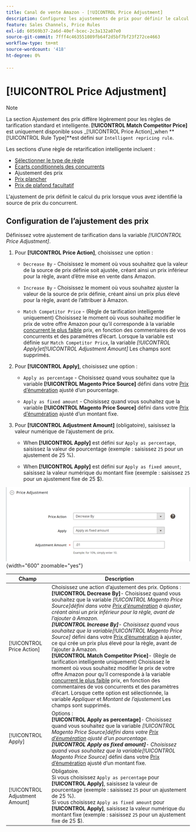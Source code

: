 ```yaml
---
title: Canal de vente Amazon - [!UICONTROL Price Adjustment]
description: Configurez les ajustements de prix pour définir le calcul des prix lorsque vous avez identifié la source de prix du concurrent Amazon.
feature: Sales Channels, Price Rules
exl-id: 60569b37-2a6d-40ef-bcec-2c3a132a07e0
source-git-commit: 7fff4c463551089fb64f2d5bf7bf23f272ce4663
workflow-type: tm+mt
source-wordcount: '418'
ht-degree: 0%

---
```


# [!UICONTROL Price Adjustment]

>[!NOTE]
>
>La section Ajustement des prix diffère légèrement pour les règles de tarification standard et intelligente. **[!UICONTROL Match Competitor Price]** est uniquement disponible sous _[!UICONTROL Price Action]_when **[!UICONTROL Rule Type]**est défini sur `Intelligent repricing rule`.

Les sections d’une règle de retarification intelligente incluent :

- [Sélectionner le type de règle](./intelligent-repricing-rules.md)
- [Écarts conditionnels des concurrents](./competitor-conditional-variances.md)
- Ajustement des prix
- [Prix plancher](./floor-price.md)
- [Prix de plafond facultatif](./optional-ceiling-price.md)

L&#39;ajustement de prix définit le calcul du prix lorsque vous avez identifié la source de prix du concurrent.

## Configuration de l’ajustement des prix

Définissez votre ajustement de tarification dans la variable _[!UICONTROL Price Adjustment]_.

1. Pour **[!UICONTROL Price Action]**, choisissez une option :

   - `Decrease By` - Choisissez le moment où vous souhaitez que la valeur de la source de prix définie soit ajustée, créant ainsi un prix inférieur pour la règle, avant d’être mise en vente dans Amazon.

   - `Increase By` - Choisissez le moment où vous souhaitez ajuster la valeur de la source de prix définie, créant ainsi un prix plus élevé pour la règle, avant de l’attribuer à Amazon.

   - `Match Competitor Price` - (Règle de tarification intelligente uniquement) Choisissez le moment où vous souhaitez modifier le prix de votre offre Amazon pour qu’il corresponde à la variable [concurrent le plus faible](./lowest-competitor-pricing.md) prix, en fonction des commentaires de vos concurrents et des paramètres d’écart. Lorsque la variable est définie sur `Match Competitor Price`, la variable _[!UICONTROL Apply]_et_[!UICONTROL Adjustment Amount]_ Les champs sont supprimés.

1. Pour **[!UICONTROL Apply]**, choisissez une option :

   - `Apply as percentage` - Choisissez quand vous souhaitez que la variable **[!UICONTROL Magento Price Source]** défini dans votre [Prix d’énumération](./listing-price.md) ajusté d’un pourcentage.

   - `Apply as fixed amount` - Choisissez quand vous souhaitez que la variable **[!UICONTROL Magento Price Source]** défini dans votre [Prix d’énumération](./listing-price.md) ajusté d’un montant fixe.

1. Pour **[!UICONTROL Adjustment Amount]** (obligatoire), saisissez la valeur numérique de l’ajustement de prix.

   - When **[!UICONTROL Apply]** est défini sur `Apply as percentage`, saisissez la valeur de pourcentage (exemple : saisissez `25` pour un ajustement de 25 %).

   - When **[!UICONTROL Apply]** est défini sur `Apply as fixed amount`, saisissez la valeur numérique du montant fixe (exemple : saisissez `25` pour un ajustement fixe de 25 $).

![Règle de retarification intelligente - ajustement des prix](assets/amazon-price-adjustment.png){width="600" zoomable="yes"}

| Champ | Description |
|--------------------------------|-------------------------------------------------------------------------------------------------------------------------------------------------------------------------------------------------------------------------------------------------------------------------------------------------------------------------------------------------------------------------------------------------------------------------------------------------------------------------------------------------------------------------------------------------------------------------------------------------------------------------------------------------------------------------------------------------------------------------------------------------------------------------------------------------------------------------------------------------------------------------------------------|
| [!UICONTROL Price Action] | Choisissez une action d’ajustement des prix. Options :<br>**[!UICONTROL Decrease By]**- Choisissez quand vous souhaitez que la variable _[!UICONTROL Magento Price Source]_défini dans votre [Prix d’énumération](./listing-price.md) à ajuster, créant ainsi un prix inférieur pour la règle, avant de l’ajouter à Amazon.<br>**[!UICONTROL Increase By]**- Choisissez quand vous souhaitez que la variable_[!UICONTROL Magento Price Source]_ défini dans votre [Prix d’énumération](./listing-price.md) à ajuster, ce qui crée un prix plus élevé pour la règle, avant de l’ajouter à Amazon.<br>**[!UICONTROL Match Competitor Price]**- (Règle de tarification intelligente uniquement) Choisissez le moment où vous souhaitez modifier le prix de votre offre Amazon pour qu’il corresponde à la variable [concurrent le plus faible](./lowest-competitor-pricing.md) prix, en fonction des commentaires de vos concurrents et des paramètres d’écart. Lorsque cette option est sélectionnée, la variable _Appliquer_ et _Montant de l’ajustement_ Les champs sont supprimés. |
| [!UICONTROL Apply] | Options :<br>**[!UICONTROL Apply as percentage]**- Choisissez quand vous souhaitez que la variable _[!UICONTROL Magento Price Source]_défini dans votre [Prix d’énumération](./listing-price.md) ajusté d’un pourcentage.<br>**[!UICONTROL Apply as fixed amount]**- Choisissez quand vous souhaitez que la variable_[!UICONTROL Magento Price Source]_ défini dans votre [Prix d’énumération](./listing-price.md) ajusté d’un montant fixe. |
| [!UICONTROL Adjustment Amount] | Obligatoire.<br>Si vous choisissez `Apply as percentage` pour **[!UICONTROL Apply]**, saisissez la valeur de pourcentage (exemple : saisissez `25` pour un ajustement de 25 %).<br>Si vous choisissez `Apply as fixed amount` pour **[!UICONTROL Apply]**, saisissez la valeur numérique du montant fixe (exemple : saisissez `25` pour un ajustement fixe de 25 $). |
